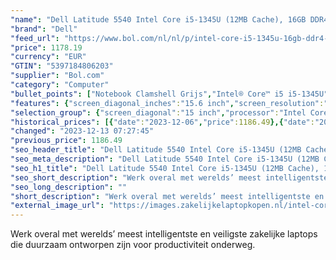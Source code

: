 ```yaml
---
"name": "Dell Latitude 5540 Intel Core i5-1345U (12MB Cache), 16GB DDR4-SDRAM, 256GB SSD, 38.1 cm (15\") Full HD 1920 x 1080 IPS, Intel Iris Xe Graphics, LAN, WLAN, Webcam, Windows 11 Pro 64-bit"
"brand": "Dell"
"feed_url": "https://www.bol.com/nl/nl/p/intel-core-i5-1345u-16gb-ddr4-sdram-256gb-ssd-38-1-cm-full-hd-1920-x-1080-ips-intel-iris-xe-graphics-lan-wlan-webcam-windows-11-pro-64-bit/9300000148468922"
"price": 1178.19
"currency": "EUR"
"GTIN": "5397184806203"
"supplier": "Bol.com"
"category": "Computer"
"bullet_points": ["Notebook Clamshell Grijs","Intel® Core™ i5 i5-1345U","39,6 cm (15.6\") Full HD 1920 x 1080 Pixels IPS LED backlight 16:9","16 GB DDR4-SDRAM 3200 MHz 2 x 8 GB","256 GB SSD","Intel Iris Xe Graphics","Wi-Fi 6E (802.11ax) Ethernet LAN 10,100,1000 Mbit/s Bluetooth","Lithium-Ion (Li-Ion) 54 Wh 65 W","Windows 11 Pro 64-bit"]
"features": {"screen_diagonal_inches":"15.6 inch","screen_resolution":"1920 x 1080 Pixels","processor_family":"Intel® Core™ i5","memory_size":"16 GB","memory_type":"DDR4-SDRAM","total_storage_space":"256 GB","operating_system":"Windows","battery_capacity":"54 Wh","width":"357,8 mm","depth":"233,3 mm","weight":"1,61 kg","graphics_card":"Intel Iris Xe Graphics"}
"selection_group": {"screen_diagonal":"15 inch","processor":"Intel Core i5","changed_price_past_3_days":true,"product_family":"Latitude"}
"historical_prices": [{"date":"2023-12-06","price":1186.49},{"date":"2023-12-13","price":1178.19}]
"changed": "2023-12-13 07:27:45"
"previous_price": 1186.49
"seo_header_title": "Dell Latitude 5540 Intel Core i5-1345U (12MB Cache), 16GB DDR4-SDRAM, 256GB SSD, 38.1 cm (15\") Full HD 1920 x 1080 IPS, Intel Iris Xe Graphics, LAN, WLAN, Webcam, Windows 11 Pro 64-bit"
"seo_meta_description": "Dell Latitude 5540 Intel Core i5-1345U (12MB Cache), 16GB DDR4-SDRAM, 256GB SSD, 38.1 cm (15\") Full HD 1920 x 1080 IPS, Intel Iris Xe Graphics, LAN, WLAN, Webcam, Windows 11 Pro 64-bit"
"seo_h1_title": "Dell Latitude 5540 Intel Core i5-1345U (12MB Cache), 16GB DDR4-SDRAM, 256GB SSD, 38.1 cm (15\") Full HD 1920 x 1080 IPS, Intel Iris Xe Graphics, LAN, WLAN, Webcam, Windows 11 Pro 64-bit"
"seo_short_description": "Werk overal met werelds’ meest intelligentste en veiligste zakelijke laptops die duurzaam ontworpen zijn voor productiviteit onderweg."
"seo_long_description": ""
"short_description": "Werk overal met werelds’ meest intelligentste en veiligste zakelijke laptops die duurzaam ontworpen zijn voor productiviteit onderweg."
"external_image_url": "https://images.zakelijkelaptopkopen.nl/intel-core-i5-1345u-16gb-ddr4-sdram-256gb-ssd-38-1-cm-full-hd-1920-x-1080-ips-intel-iris-xe-graphics-lan-wlan-webcam-windows-11-pro-64-bit.webp"
---
```


Werk overal met werelds’ meest intelligentste en veiligste zakelijke laptops die duurzaam ontworpen zijn voor productiviteit onderweg.